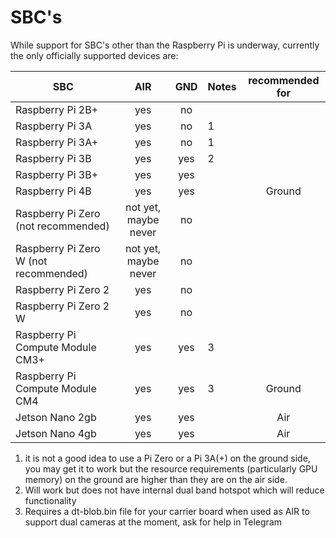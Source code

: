 # SBC's

While support for SBC's other than the Raspberry Pi is underway, currently the only officially supported devices are:

| SBC                                   |          AIR         | GND | Notes | recommended for   |
| ------------------------------------- | :------------------: | :-: | ----- | :---------------: |
| Raspberry Pi 2B+                      |          yes         |  no |       |                   |
| Raspberry Pi 3A                       |          yes         |  no | 1     |                   |
| Raspberry Pi 3A+                      |          yes         |  no | 1     |                   |
| Raspberry Pi 3B                       |          yes         | yes | 2     |                   |
| Raspberry Pi 3B+                      |          yes         | yes |       |                   |
| Raspberry Pi 4B                       |          yes         | yes |       |       Ground      |
| Raspberry Pi Zero (not recommended)   | not yet, maybe never |  no |       |                   |
| Raspberry Pi Zero W (not recommended) | not yet, maybe never |  no |       |                   |
| Raspberry Pi Zero 2                   |          yes         |  no |       |                   |
| Raspberry Pi Zero 2 W                 |          yes         |  no |       |                   |
| Raspberry Pi Compute Module CM3+      |          yes         | yes | 3     |                   |
| Raspberry Pi Compute Module CM4       |          yes         | yes | 3     |       Ground      |
| Jetson Nano 2gb                       |          yes         | yes |       |         Air       |
| Jetson Nano 4gb                       |          yes         | yes |       |         Air       |



1. it is not a good idea to use a Pi Zero or a Pi 3A(+) on the ground side, you may get it to work but the resource requirements (particularly GPU memory) on the ground are higher than they are on the air side.
2. Will work but does not have internal dual band hotspot which will reduce functionality
3. Requires a dt-blob.bin file for your carrier board when used as AIR to support dual cameras at the moment, ask for help in Telegram
